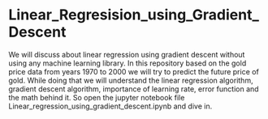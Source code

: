 # Linear_Regresision_using_Gradient_Descent
 We will discuss about linear regression using gradient descent without using any machine learning library.
 In this repository based on the gold price data from years 1970 to 2000 we will try to predict the future price of gold. While doing that  we will understand the linear regression algorithm, gradient descent algorithm, importance of learning rate, error function and the math behind it.
 So open the jupyter notebook file Linear_regression_using_gradient_descent.ipynb and dive in.
